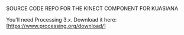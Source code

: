 SOURCE CODE REPO FOR THE KINECT COMPONENT FOR KUASIANA

You'll need Processing 3.x. Download it here: [https://www.processing.org/download/]